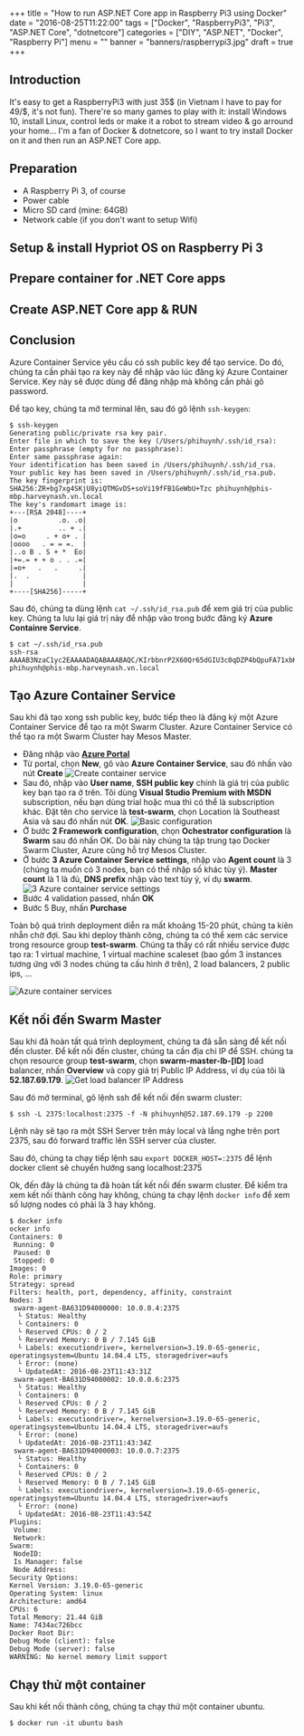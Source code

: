 +++
title = "How to run ASP.NET Core app in Raspberry Pi3 using Docker"
date = "2016-08-25T11:22:00"
tags = ["Docker", "RaspberryPi3", "Pi3", "ASP.NET Core", "dotnetcore"]
categories = ["DIY", "ASP.NET", "Docker", "Raspberry Pi"]
menu = ""
banner = "banners/raspberrypi3.jpg"
draft = true
+++

## Introduction
It's easy to get a RaspberryPi3 with just 35\$ (in Vietnam I have to pay for 49/$, it's not fun). There're so many games to play with it: install Windows 10, install Linux, control leds or make it a robot to stream video & go arround your home... I'm a fan of Docker & dotnetcore, so I want to try install Docker on it and then run an ASP.NET Core app. 

## Preparation

- A Raspberry Pi 3, of course
- Power cable
- Micro SD card (mine: 64GB)
- Network cable (if you don't want to setup Wifi)

## Setup & install Hypriot OS on Raspberry Pi 3


## Prepare container for .NET Core apps

## Create ASP.NET Core app & RUN

## Conclusion


Azure Container Service yêu cầu có ssh public key để tạo service. Do đó, chúng ta cần phải tạo ra key này để nhập vào lúc đăng ký Azure Container Service. Key này sẽ được dùng để đăng nhập mà không cần phải gõ password.

Để tạo key, chúng ta mở terminal lên, sau đó gõ lệnh ```ssh-keygen```: 
```
$ ssh-keygen          
Generating public/private rsa key pair.
Enter file in which to save the key (/Users/phihuynh/.ssh/id_rsa): 
Enter passphrase (empty for no passphrase): 
Enter same passphrase again: 
Your identification has been saved in /Users/phihuynh/.ssh/id_rsa.
Your public key has been saved in /Users/phihuynh/.ssh/id_rsa.pub.
The key fingerprint is:
SHA256:ZR+bg7xg4SKjU8yiQTMGvDS+soVi19fFB1GeWbU+Tzc phihuynh@phis-mbp.harveynash.vn.local
The key's randomart image is:
+---[RSA 2048]----+
|o          .o. .o|
|.+         .. + .|
|o=o     . + o+ . |
|oooo   . = = =.  |
|..o B . S + *  Eo|
|+=.= + + o . . .=|
|=o+   .   .     .|
|.  .             |
|                 |
+----[SHA256]-----+
```

Sau đó, chúng ta dùng lệnh ```cat ~/.ssh/id_rsa.pub``` để xem giá trị của public key. Chúng ta lưu lại giá trị này để nhập vào trong bước đăng ký **Azure Containre Service**.
```
$ cat ~/.ssh/id_rsa.pub
ssh-rsa AAAAB3NzaC1yc2EAAAADAQABAAABAQC/KIrbbnrP2X60Qr65dGIU3c0qDZP4bQpuFA71xbKBp45Rr4HPdQ4GBEnBf1oryNKBDOlhQCor7mIDn4hlwCvCGkiIP4IZEMDeSnraHlDUuyWd+CR1K+pi8OwP4DlSajEsikZ+zPQ8wr/aD94bs4yjEANclXGxQSGZMXdCdoizI9Qw3PZmd/xYLvtUatW1FOD9Jxt8+QHkAIroImviWUy6Wr7YAk9RhaMuD+yTvI9QETtquQhUOZNP8KD8jCPE3IgJIW2uWW5AFMkCIm54NDyMx1sVGuMb3/Vnxq2wjo+9if0DwGHNOsBfiq/zrTeSJ/9DjyCy8qFI7YcRkia4IzKt phihuynh@phis-mbp.harveynash.vn.local

```
## Tạo Azure Container Service
Sau khi đã tạo xong ssh public key, bước tiếp theo là đăng ký một Azure Container Service để tạo ra một Swarm Cluster. Azure Container Service có thể tạo ra một Swarm Cluster hay Mesos Master.

- Đăng nhập vào **[Azure Portal](https://portal.azure.com)** 
- Từ portal, chọn **New**, gõ vào **Azure Container Service**, sau đó nhấn vào nút **Create**
![Create container service](/images/acs1.png)
- Sau đó, nhập vào **User name**, **SSH public key** chính là giá trị của public key bạn tạo ra ở trên. Tôi dùng **Visual Studio Premium with MSDN** subscription, nếu bạn dùng trial hoặc mua thì có thể là subscription khác. Đặt tên cho service là **test-swarm**, chọn Location là Southeast Asia và sau đó nhấn nút **OK**.
![Basic configuration](/images/acs2.png)
- Ở bước **2 Framework configuration**, chọn **Ochestrator configuration** là **Swarm** sau đó nhấn OK. Do bài này chúng ta tập trung tạo Docker Swarm Cluster, Azure cũng hỗ trợ Mesos Cluster.
- Ở bước **3 Azure Container Service settings**, nhập vào **Agent count** là 3 (chúng ta muốn có 3 nodes, bạn có thể nhập số khác tùy ý). **Master count** là 1 là đủ, **DNS prefix** nhập vào text tùy ý, ví dụ **swarm**.
![3 Azure container service settings](/images/acs3.png)
- Bước 4 validation passed, nhấn **OK**
- Bước 5 Buy, nhấn **Purchase**

Toàn bộ quá trình deployment diễn ra mất khoảng 15-20 phút, chúng ta kiên nhẫn chờ đợi. Sau khi deploy thành công, chúng ta có thể xem các service trong resource group **test-swarm**. Chúng ta thấy có rất nhiều service được tạo ra: 1 virtual machine, 1 virtual machine scaleset (bao gồm 3 instances tương ứng với 3 nodes chúng ta cấu hình ở trên), 2 load balancers, 2 public ips, ...

![Azure container services](/images/acs4.png)

## Kết nối đến Swarm Master
Sau khi đã hoàn tất quá trình deployment, chúng ta đã sẵn sàng để kết nối đến cluster. Để kết nối đến cluster, chúng ta cần địa chỉ IP để SSH. chúng ta chọn resource group **test-swarm**, chọn **swarm-master-lb-[ID]** load balancer, nhấn **Overview** và copy giá trị Public IP Address, ví dụ của tôi là **52.187.69.179**.
![Get load balancer IP Address](/images/acs5.png)

Sau đó mở terminal, gõ lệnh ssh để kết nối đến swarm cluster:
```
$ ssh -L 2375:localhost:2375 -f -N phihuynh@52.187.69.179 -p 2200
```

Lệnh này sẽ tạo ra một SSH Server trên máy local và lắng nghe trên port 2375, sau đó forward traffic lên SSH server của cluster.

Sau đó, chúng ta chạy tiếp lệnh sau ```export DOCKER_HOST=:2375``` để lệnh docker client sẽ chuyển hướng sang localhost:2375

Ok, đến đây là chúng ta đã hoàn tất kết nối đến swarm cluster. Để kiểm tra xem kết nối thành công hay không, chúng ta chạy lệnh ```docker info``` để xem số lượng nodes có phải là 3 hay không.

```
$ docker info
ocker info
Containers: 0
 Running: 0
 Paused: 0
 Stopped: 0
Images: 0
Role: primary
Strategy: spread
Filters: health, port, dependency, affinity, constraint
Nodes: 3
 swarm-agent-BA631D94000000: 10.0.0.4:2375
  └ Status: Healthy
  └ Containers: 0
  └ Reserved CPUs: 0 / 2
  └ Reserved Memory: 0 B / 7.145 GiB
  └ Labels: executiondriver=, kernelversion=3.19.0-65-generic, operatingsystem=Ubuntu 14.04.4 LTS, storagedriver=aufs
  └ Error: (none)
  └ UpdatedAt: 2016-08-23T11:43:31Z
 swarm-agent-BA631D94000002: 10.0.0.6:2375
  └ Status: Healthy
  └ Containers: 0
  └ Reserved CPUs: 0 / 2
  └ Reserved Memory: 0 B / 7.145 GiB
  └ Labels: executiondriver=, kernelversion=3.19.0-65-generic, operatingsystem=Ubuntu 14.04.4 LTS, storagedriver=aufs
  └ Error: (none)
  └ UpdatedAt: 2016-08-23T11:43:34Z
 swarm-agent-BA631D94000003: 10.0.0.7:2375
  └ Status: Healthy
  └ Containers: 0
  └ Reserved CPUs: 0 / 2
  └ Reserved Memory: 0 B / 7.145 GiB
  └ Labels: executiondriver=, kernelversion=3.19.0-65-generic, operatingsystem=Ubuntu 14.04.4 LTS, storagedriver=aufs
  └ Error: (none)
  └ UpdatedAt: 2016-08-23T11:43:54Z
Plugins:
 Volume: 
 Network: 
Swarm: 
 NodeID: 
 Is Manager: false
 Node Address: 
Security Options:
Kernel Version: 3.19.0-65-generic
Operating System: linux
Architecture: amd64
CPUs: 6
Total Memory: 21.44 GiB
Name: 7434ac726bcc
Docker Root Dir: 
Debug Mode (client): false
Debug Mode (server): false
WARNING: No kernel memory limit support
```

## Chạy thử một container

Sau khi kết nối thành công, chúng ta chạy thử một container ubuntu.

```
$ docker run -it ubuntu bash
```